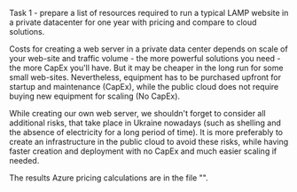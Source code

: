 Task 1 - prepare a list of resources required to run a typical LAMP website in a private datacenter for one year with pricing and compare to cloud solutions.

Costs for creating a web server in a private data center depends on scale of your web-site and traffic volume - the more powerful solutions you need - the more CapEx you'll  have. But it may be cheaper in the long run for some small web-sites.
Nevertheless, equipment has to be purchased upfront for startup and maintenance (CapEx), while the public cloud does not require buying new equipment for scaling (No CapEx).

While creating our own web server, we shouldn't forget to consider all additional risks, that take place in Ukraine nowadays (such as shelling and the absence of electricity for a long period of time).
It is more preferably to create an infrastructure in the public cloud to avoid these risks, while having faster creation and deployment with no CapEx and much easier scaling if needed.

The results Azure pricing calculations are in the file "".
